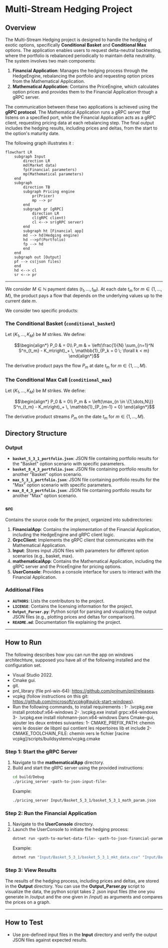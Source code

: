 # Multi-Stream Hedging Project

## Overview
The Multi-Stream Hedging project is designed to handle the hedging of exotic options, specifically **Conditional Basket** and **Conditional Max** options. The application enables users to request delta-neutral backtesting, where the portfolio is rebalanced periodically to maintain delta neutrality. The system involves two main components:

1. **Financial Application**: Manages the hedging process through the HedgeEngine, rebalancing the portfolio and requesting option prices from the Mathematical Application.
2. **Mathematical Application**: Contains the PriceEngine, which calculates option prices and provides them to the Financial Application through a gRPC server.

The communication between these two applications is achieved using the **gRPC protocol**. The Mathematical Application runs a gRPC server that listens on a specified port, while the Financial Application acts as a gRPC client, requesting pricing data at each rebalancing step. The final output includes the hedging results, including prices and deltas, from the start to the option's maturity date.

The following graph illustrates it :

```mermaid
flowchart LR
    subgraph Input
        direction LR
        md(Market data)
        fp(Financial parameters)
        mp(Mathematical parameters)
    end
    subgraph  
        direction TB
        subgraph Pricing engine
            pr(Pricer)
            mp --> pr
        end
        subgraph gr [gRPC]
            direction LR
            cl(gRPC client)
            cl <--> sr(gRPC server)
        end  
        subgraph ht [Financial app]
        md --> hd(Hedging engine)
        hd -->pf(Portfolio)
        fp --> hd
        end  
    end
    subgraph out [Output]
    pf --> cs(json files)
    end
    hd <--> cl
    sr <--> pr
```

---

We consider $`M\in \mathbb{N}`$ payment dates $`(t_1,\ldots, t_M)`$. At each date $`t_m`$ for $`m \in \{1,\dots, M\}`$, the product pays a flow that depends on the underlying values up to the current date $`m`$.

We consider two specific products:

### The Conditional Basket (`conditional_basket`)

Let $`(K_1,\ldots, K_M)`$ be $`M`$ strikes. We define:

```math
\begin{align*}
P_0 & = 0\\
P_m & = \left(\frac{1}{N} \sum_{n=1}^N S^n_{t_m} - K_m\right)_+ \, \mathbb{1}_{P_k = 0 \; \forall k < m}
\end{align*}
```

The derivative product pays the flow $`P_m`$ at date $`t_m`$ for $`m \in \{1,\dots, M\}`$.

### The Conditional Max Call (`conditional_max`)

Let $`(K_1,\ldots, K_M)`$ be $`M`$ strikes. We define:

```math
\begin{align*}
P_0 & = 0\\
P_m & = \left(\max_{n \in \{1,\dots,N\}} S^n_{t_m} - K_m\right)_+ \, \mathbb{1}_{P_{m-1} = 0}
\end{align*}
```
The derivative product streams $`P_m`$ on the date $`t_m`$ for $`m \in \{1,\dots, M\}`$.

## Directory Structure

### Output
- **`basket_5_3_1_portfolio.json`**: JSON file containing portfolio results for the "Basket" option scenario with specific parameters.
- **`basket_8_4_3_portfolio.json`**: JSON file containing portfolio results for another "Basket" option scenario.
- **`max_5_3_1_portfolio.json`**: JSON file containing portfolio results for the "Max" option scenario with specific parameters.
- **`max_8_4_3_portfolio.json`**: JSON file containing portfolio results for another "Max" option scenario.

### src
Contains the source code for the project, organized into subdirectories:

1. **FinancialApp**: Contains the implementation of the Financial Application, including the HedgeEngine and gRPC client logic.
2. **GrpcClient**: Implements the gRPC client that communicates with the Mathematical Application.
3. **Input**: Stores input JSON files with parameters for different option scenarios (e.g., basket, max).
4. **mathematicalApp**: Contains the Mathematical Application, including the gRPC server and the PriceEngine for pricing options.
5. **UserConsole**: Provides a console interface for users to interact with the Financial Application.

### Additional Files
- **`AUTHORS`**: Lists the contributors to the project.
- **`LICENSE`**: Contains the licensing information for the project.
- **`Output_Parser.py`**: Python script for parsing and visualizing the output JSON files (e.g., plotting prices and deltas for comparison).
- **`README.md`**: Documentation file explaining the project.

---

## How to Run
The following describes how you can run the app on windows architechture, supposed you have all of the following installed and the configuration set. 
- Visual Studio 2022.
- Cmake gui.
- git.
- pnl_library (file pnl-win-64): https://github.com/pnlnum/pnl/releases.
- vcpkg (follow instructions on this git: https://github.com/microsoft/vcpkg#quick-start-windows).
- Run the following commands, to install requirements :
1- .\vcpkg.exe install protobuf:x64-windows
2- .\vcpkg.exe install grpc:x64-windows
3- .\vcpkg.exe install nlohmann-json:x64-windows
Dans Cmake-gui, ajouter les deux entrées suivantes:
1- CMAKE_PREFIX_PATH: chemin vers le dossier de libpnl qui contient les répertoires lib et include
2- CMAKE_TOOLCHAIN_FILE: chemin vers le fichier [racine vcpkg]/scripts/buildsystems/vcpkg.cmake

### Step 1: Start the gRPC Server
1. Navigate to the **mathematicalApp** directory.
2. Build and start the gRPC server using the provided instructions:
   ```bash
   cd build/Debug
   ./pricing_server <path-to-json-input-file>
   ```
   Example:
   ```bash
   ./pricing_server Input/Basket_5_3_1/basket_5_3_1_math_param.json
   ```

### Step 2: Run the Financial Application
1. Navigate to the **UserConsole** directory.
2. Launch the UserConsole to initiate the hedging process:
   ```bash
   dotnet run <path-to-market-data-file> <path-to-json-financial-params-input-file> <path-to-json-output-file>
   ```
   Example:
   ```bash
   dotnet run "Input/Basket_5_3_1/basket_5_3_1_mkt_data.csv" "Input/Basket_5_3_1/basket_5_3_1_params.json" "Input/Basket_5_3_1/basket_5_3_1_portfolio.json" 
   ```

### Step 3: View Results
The results of the hedging process, including prices and deltas, are stored in the **Output** directory. You can use the **Output_Parser.py** script to visualize the data, the python script takes 2 .json input files (the one you generate in /output and the one given in /input) as arguments and compares the prices on a graph.

---

## How to Test
- Use pre-defined input files in the **Input** directory and verify the output JSON files against expected results.
